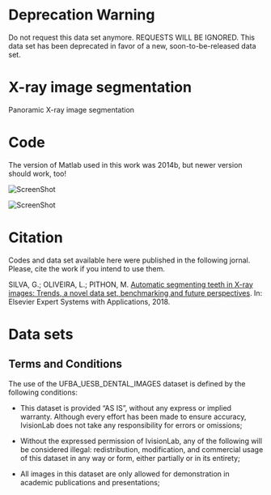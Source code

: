 # Deprecation Warning

Do not request this data set anymore. REQUESTS WILL BE IGNORED.
This data set has been deprecated in favor of a new, soon-to-be-released data set.


# X-ray image segmentation
Panoramic X-ray image segmentation

# Code
The version of Matlab used in this work was 2014b, but newer version should work, too!

![ScreenShot](/annotation.png)

![ScreenShot](/teeth.png)


# Citation
Codes and data set available here were published in the following jornal. Please, cite the work if you intend to use them.

SILVA, G.; OLIVEIRA, L.; PITHON, M. [Automatic segmenting teeth in X-ray images: Trends, a novel data set, benchmarking and future perspectives](https://www.sciencedirect.com/science/article/pii/S0957417418302252). In: Elsevier Expert Systems with Applications, 2018.

# Data sets
## Terms and Conditions
The use of the UFBA_UESB_DENTAL_IMAGES dataset is defined by the following conditions:

- This dataset is provided “AS IS”, without any express or implied warranty. Although every effort has been made to ensure accuracy, IvisionLab does not take any responsibility for errors or omissions;

- Without the expressed permission of IvisionLab, any of the following will be considered illegal: redistribution, modification, and commercial usage of this dataset in any way or form, either partially or in its entirety;

- All images in this dataset are only allowed for demonstration in academic publications and presentations;


<!---## Request Dataset
Please send an e-mail to lrebouca@ufba.br to receive a link to the UFBA_UESB_DENTAL_IMAGES dataset. Your e-mail must be sent from a valid institutional account, and include the following text (copy and paste the text below, filling the required fields):

"Subject: Request to download UFBA_UESB_DENTAL_IMAGES dataset.

* Name: [your first and last name]
* Affiliation: [university where you work]
* Department: [your department]
* Current position: [your job title]
* E-mail: [must be the e-mail at the above mentioned institution]

I have read and agreed to follow the terms and conditions below:
The use of the UFBA_UESB_DENTAL_IMAGES dataset is defined by the following conditions:

- This dataset is provided “AS IS”, without any express or implied warranty. Although every effort has been made to ensure accuracy, IvisionLab does not take any responsibility for errors or omissions;

- Without the expressed permission of IvisionLab, any of the following will be considered illegal: redistribution, modification, and commercial usage of this dataset in any way or form, either partially or in its entirety;

- All images in this dataset are only allowed for demonstration in academic publications and presentations;

This dataset will only be used for research purposes. I will not make any part of this dataset available to a third party. I’ll not sell any part of this dataset or make any profit from its use.

[your signature]"
  
  
**P.S. A link to the dataset file will be sent as soon as possible.**--->

